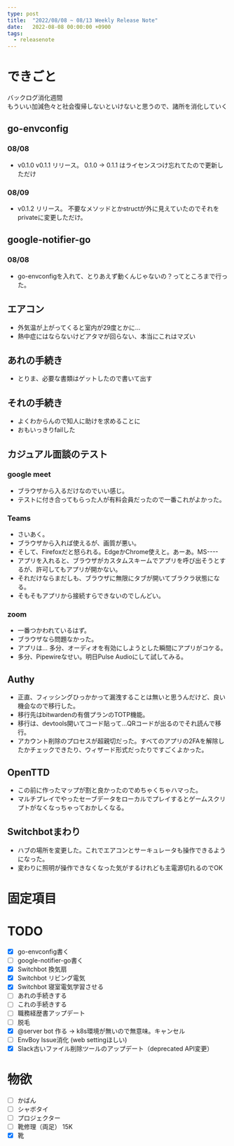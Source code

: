 ```yaml
---
type: post
title:  "2022/08/08 ~ 08/13 Weekly Release Note"
date:   2022-08-08 00:00:00 +0900
tags:
  - releasenote
---
```

# できごと

バックログ消化週間  
もういい加減色々と社会復帰しないといけないと思うので、諸所を消化していく

## go-envconfig

### 08/08

* v0.1.0 v0.1.1 リリース。 0.1.0 -> 0.1.1 はライセンスつけ忘れてたので更新しただけ

### 08/09

* v0.1.2 リリース。 不要なメソッドとかstructが外に見えていたのでそれをprivateに変更しただけ。

## google-notifier-go

### 08/08

* go-envconfigを入れて、とりあえず動くんじゃないの？ってところまで行った。



## エアコン

* 外気温が上がってくると室内が29度とかに…
* 熱中症にはならないけどアタマが回らない、本当にこれはマズい

## あれの手続き

* とりま、必要な書類はゲットしたので書いて出す

## それの手続き

* よくわからんので知人に助けを求めることに
* おもいっきりfailした

## カジュアル面談のテスト

### google meet 

* ブラウザから入るだけなのでいい感じ。
* テストに付き合ってもらった人が有料会員だったので一番これがよかった。

### Teams

* さいあく。
* ブラウザから入れば使えるが、画質が悪い。
* そして、Firefoxだと怒られる。EdgeかChrome使えと。あーあ。MS----
* アプリを入れると、ブラウザがカスタムスキームでアプリを呼び出そうとするが、許可してもアプリが開かない。
* それだけならまだしも、ブラウザに無限にタブが開いてブラクラ状態になる。
* そもそもアプリから接続すらできないのでしんどい。

### zoom

* 一番つかわれているはず。
* ブラウザなら問題なかった。
* アプリは… 多分、オーディオを有効にしようとした瞬間にアプリがコケる。
* 多分、Pipewireなせい。明日Pulse Audioにして試してみる。

## Authy

* 正直、フィッシングひっかかって漏洩することは無いと思うんだけど、良い機会なので移行した。
* 移行先はbitwardenの有償プランのTOTP機能。
* 移行は、devtools開いてコード貼って…QRコードが出るのでそれ読んで移行。
* アカウント削除のプロセスが超親切だった。すべてのアプリの2FAを解除したかチェックできたり、ウィザード形式だったりですごくよかった。

## OpenTTD

* この前に作ったマップが割と良かったのでめちゃくちゃハマった。
* マルチプレイでやったセーブデータをローカルでプレイするとゲームスクリプトがなくなっちゃっておかしくなる。

## Switchbotまわり

* ハブの場所を変更した。これでエアコンとサーキュレータも操作できるようになった。
* 変わりに照明が操作できなくなった気がするけれども主電源切れるのでOK

# 固定項目

# TODO 

- [x] go-envconfig書く
- [ ] google-notifier-go書く
- [x] Switchbot 換気扇
- [x] Switchbot リビング電気
- [x] Switchbot 寝室電気学習させる
- [ ] あれの手続きする
- [ ] これの手続きする
- [ ] 職務経歴書アップデート
- [ ] 脱毛
- [x] @server bot 作る -> k8s環境が無いので無意味。キャンセル
- [ ] EnvBoy Issue消化 (web settingほしい)
- [x] Slack古いファイル削除ツールのアップデート（deprecated API変更）

# 物欲

- [ ] かばん
- [ ] シャボタイ
- [ ] プロジェクター
- [ ] 靴修理（両足） 15K
- [x] 靴
